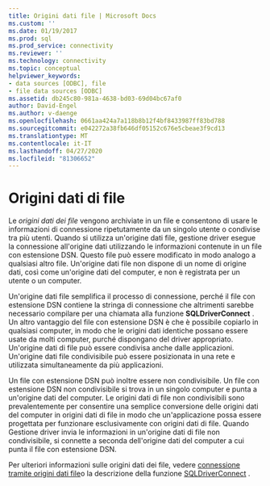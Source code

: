 ```yaml
---
title: Origini dati file | Microsoft Docs
ms.custom: ''
ms.date: 01/19/2017
ms.prod: sql
ms.prod_service: connectivity
ms.reviewer: ''
ms.technology: connectivity
ms.topic: conceptual
helpviewer_keywords:
- data sources [ODBC], file
- file data sources [ODBC]
ms.assetid: db245c80-981a-4638-bd03-69d04bc67af0
author: David-Engel
ms.author: v-daenge
ms.openlocfilehash: 0661aa424a7a118b8b12f4bf8433987ff83bd788
ms.sourcegitcommit: e042272a38fb646df05152c676e5cbeae3f9cd13
ms.translationtype: MT
ms.contentlocale: it-IT
ms.lasthandoff: 04/27/2020
ms.locfileid: "81306652"
---
```

# <a name="file-data-sources"></a>Origini dati di file
Le *origini dati dei file* vengono archiviate in un file e consentono di usare le informazioni di connessione ripetutamente da un singolo utente o condivise tra più utenti. Quando si utilizza un'origine dati file, gestione driver esegue la connessione all'origine dati utilizzando le informazioni contenute in un file con estensione DSN. Questo file può essere modificato in modo analogo a qualsiasi altro file. Un'origine dati file non dispone di un nome di origine dati, così come un'origine dati del computer, e non è registrata per un utente o un computer.  
  
 Un'origine dati file semplifica il processo di connessione, perché il file con estensione DSN contiene la stringa di connessione che altrimenti sarebbe necessario compilare per una chiamata alla funzione **SQLDriverConnect** . Un altro vantaggio del file con estensione DSN è che è possibile copiarlo in qualsiasi computer, in modo che le origini dati identiche possano essere usate da molti computer, purché dispongano del driver appropriato. Un'origine dati di file può essere condivisa anche dalle applicazioni. Un'origine dati file condivisibile può essere posizionata in una rete e utilizzata simultaneamente da più applicazioni.  
  
 Un file con estensione DSN può inoltre essere non condivisibile. Un file con estensione DSN non condivisibile si trova in un singolo computer e punta a un'origine dati del computer. Le origini dati di file non condivisibili sono prevalentemente per consentire una semplice conversione delle origini dati del computer in origini dati di file in modo che un'applicazione possa essere progettata per funzionare esclusivamente con origini dati di file. Quando Gestione driver invia le informazioni in un'origine dati di file non condivisibile, si connette a seconda dell'origine dati del computer a cui punta il file con estensione DSN.  
  
 Per ulteriori informazioni sulle origini dati dei file, vedere [connessione tramite origini dati file](../../odbc/reference/develop-app/connecting-using-file-data-sources.md)o la descrizione della funzione [SQLDriverConnect](../../odbc/reference/syntax/sqldriverconnect-function.md) .
